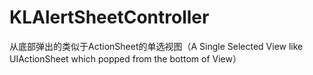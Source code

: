 # KLAlertSheetController
从底部弹出的类似于ActionSheet的单选视图（A Single Selected View like UIActionSheet which popped from the bottom of View）
